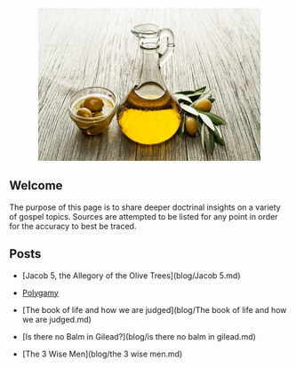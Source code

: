 
<p class="aligncenter">
    <img src="images/gilead.jpg" alt="centered image" width="400" height="275"/>
</p>

<style>
.aligncenter {
    text-align: center;
}
</style>

## Welcome
The purpose of this page is to share deeper doctrinal insights on a variety of gospel topics. Sources are attempted to be listed for any point in order for the accuracy to best be traced. 


## Posts

- [Jacob 5, the Allegory of the Olive Trees](blog/Jacob 5.md)

- [Polygamy](blog/Polygamy.md)

- [The book of life and how we are judged](blog/The book of life and how we are judged.md)

- [Is there no Balm in Gilead?](blog/is there no balm in gilead.md)

- [The 3 Wise Men](blog/the 3 wise men.md)


